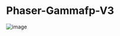 # Phaser-Gammafp-V3
![image](https://user-images.githubusercontent.com/52834318/161362967-da28391c-6538-4cb7-9a5b-f8f24043c115.png)
